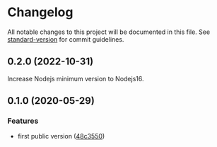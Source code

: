 # Changelog

All notable changes to this project will be documented in this file. See [standard-version](https://github.com/conventional-changelog/standard-version) for commit guidelines.

## 0.2.0 (2022-10-31)

Increase Nodejs minimum version to Nodejs16.

## 0.1.0 (2020-05-29)


### Features

* first public version ([48c3550](https://github.com/symbitic/install-cmake/commit/48c35504939ae4a0e72eac30f9406dbf0ca9d813))
